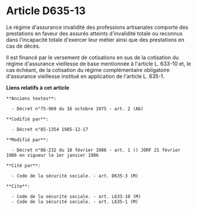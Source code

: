 # Article D635-13

Le régime d'assurance invalidité des professions artisanales comporte des prestations en faveur des assurés atteints
d'invalidité totale ou reconnus dans l'incapacité totale d'exercer leur métier ainsi que des prestations en cas de décès. 

Il est financé par le versement de cotisations en sus de la cotisation du régime d'assurance vieillesse de base mentionnée à
l'article L. 633-10 et, le cas échéant, de la cotisation du régime complémentaire obligatoire d'assurance vieillesse institué
en application de l'article L. 635-1.

**Liens relatifs à cet article**

	**Anciens textes**:

	  - Décret n°75-969 du 16 octobre 1975 - art. 2 (Ab)

	**Codifié par**:

	  - Décret n°85-1354 1985-12-17

	**Modifié par**:

	  - Décret n°86-232 du 18 février 1986 - art. 1 () JORF 21 février 1986 en vigueur le 1er janvier 1986

	**Cité par**:

	  - Code de la sécurité sociale. - art. D635-3 (M)

	**Cite**:

	  - Code de la sécurité sociale. - art. L633-10 (M)
	  - Code de la sécurité sociale. - art. L635-1 (M)
